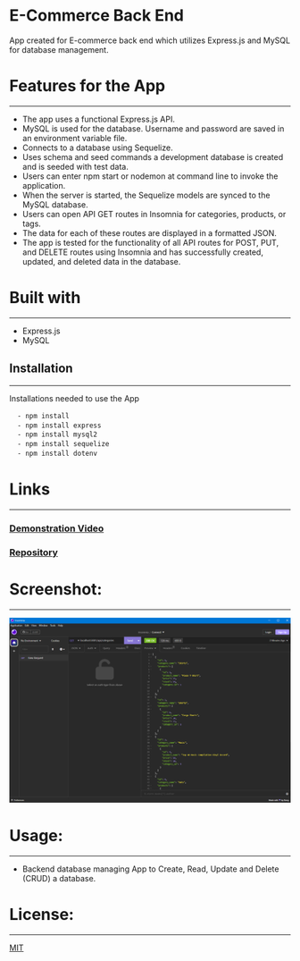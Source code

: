 # E-Commerce Back End 

App created for E-commerce back end which utilizes Express.js and MySQL for database management.
# Features for the App 
-----------------------------------------------------------------------  
- The app uses a functional Express.js API.
-	MySQL is used for the database. Username and password are saved in an environment variable file.
- Connects to a database using Sequelize.
- Uses schema and seed commands a development database is created and is seeded with test data.
-	Users can enter npm start or nodemon at command line to invoke the application. 
- When the server is started, the Sequelize models are synced to the MySQL database.
-	Users can open API GET routes in Insomnia for categories, products, or tags.
- The data for each of these routes are displayed in a formatted JSON.
- The app is tested for the functionality of all API routes for POST, PUT, and DELETE routes using  Insomnia and has successfully created, updated, and deleted data in the database.

# Built with
-----------------------------------------------------------------------
 - Express.js
- MySQL

## Installation
-----------------------------------------------------------------------

Installations needed to use the App 

```bash
  - npm install 
  - npm install express
  - npm install mysql2
  - npm install sequelize
  - npm install dotenv
```
# Links
-----------------------------------------------------------------------
### [Demonstration Video](https://youtu.be/bpVs2ogNk9k)
### [Repository](https://github.com/Micky-Ad/E-Commerce-Back-End)


# Screenshot:
----------------------------------------------------------------------

 ![App Test on Insomnia](Assets/Images/ScreenShotSample1.PNG)

# Usage:
----------------------------------------------------------------------
-	Backend database managing App to Create, Read, Update and Delete (CRUD) a database. 



# License:
-----------------------------------------------------------------------
[MIT](https://choosealicense.com/licenses/mit/)
